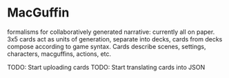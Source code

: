 MacGuffin
=========

formalisms for collaboratively generated narrative:
  currently all on paper. 3x5 cards act as units of generation, separate into decks, cards from decks compose according to   game syntax. Cards describe scenes, settings, characters, macguffins, actions, etc.

TODO: Start uploading cards
TODO: Start translating cards into JSON
